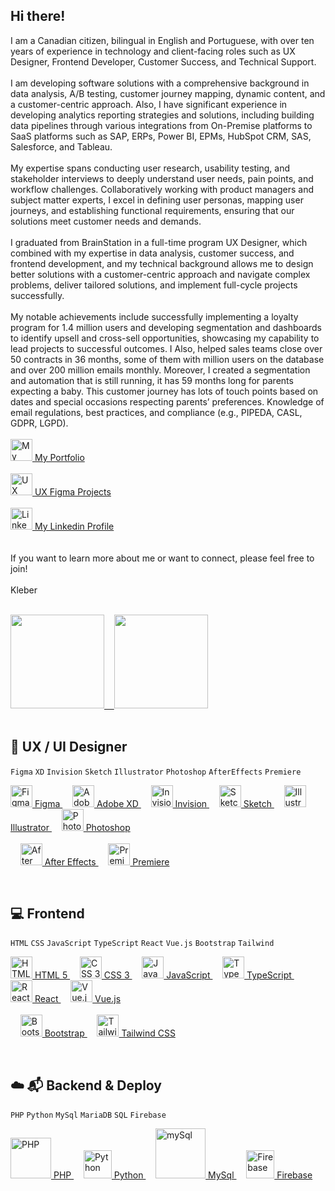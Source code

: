 ## Hi there!
I am a Canadian citizen, bilingual in English and Portuguese, with over ten years of experience in technology and client-facing roles such as UX Designer, Frontend Developer, Customer Success, and Technical Support.
<br />
<br />
I am developing software solutions with a comprehensive background in data analysis, A/B testing, customer journey mapping, dynamic content, and a customer-centric approach. Also, I have significant experience in developing analytics reporting strategies and solutions, including building data pipelines through various integrations from On-Premise platforms to SaaS platforms such as SAP, ERPs, Power BI, EPMs, HubSpot CRM, SAS, Salesforce, and Tableau.
<br />
<br />
My expertise spans conducting user research, usability testing, and stakeholder interviews to deeply understand user needs, pain points, and workflow challenges. Collaboratively working with product managers and subject matter experts, I excel in defining user personas, mapping user journeys, and establishing functional requirements, ensuring that our solutions meet customer needs and demands.
<br />
<br />
I graduated from BrainStation in a full-time program UX Designer, which combined with my expertise in data analysis, customer success, and frontend development, and my technical background allows me to design better solutions with a customer-centric approach and navigate complex problems, deliver tailored solutions, and implement full-cycle projects successfully.
<br />
<br />
My notable achievements include successfully implementing a loyalty program for 1.4 million users and developing segmentation and dashboards to identify upsell and cross-sell opportunities, showcasing my capability to lead projects to successful outcomes. I Also, helped sales teams close over 50 contracts in 36 months, some of them with million users on the database and over 200 million emails monthly. Moreover, I created a segmentation and automation that is still running, it has 59 months long for parents expecting a baby. This customer journey has lots of touch points based on dates and special occasions respecting parents’ preferences. Knowledge of email regulations, best practices, and compliance (e.g., PIPEDA, CASL, GDPR, LGPD).
<br />
<br />
  <a href="https://kbsousa-portfolio.web.app" target="_blank" rel="noreferrer">
    <img src="https://www.svgrepo.com/show/267862/portfolio.svg" alt="My Portfolio" title="My Portfolio" height="35"/> My Portfolio
  </a>
<br />
<br />
  <a href="https://github.com/kleber-smartdev/UX-Projects-Figma" target="_blank" rel="noreferrer">
    <img src="https://www.svgrepo.com/show/452202/figma.svg" alt="UX Figma Projects" title="UX Figma Projects" height="35"/> UX Figma Projects
  </a>
<br />
<br />
  <a href="https://linkedin.com/in/klebersousa" target="_blank" rel="noreferrer">
    <img src="https://www.svgrepo.com/show/448234/linkedin.svg" alt="Linkedin" title="Linkedin" height="35"/> My Linkedin Profile
  </a>
<br />
<br />
<br />
If you want to learn more about me or want to connect, please feel free to join!
<br />
<br />
Kleber
<br />
<br />
<div>
  <a href="https://linkedin.com/in/klebersousa" target="_blank" rel="noreferrer">
  <img height="150em" src="https://github-readme-stats.vercel.app/api?username=kleber-smartdev&show_icons=true&theme=dark&include_all_commits=true&count_private=true"/>&nbsp;&nbsp;&nbsp;
  <img height="150em" src="https://github-readme-stats.vercel.app/api/top-langs/?username=kleber-smartdev&layout=compact&langs_count=7&theme=dark"/>
  </a>
</div>
<br />

## 📱 UX / UI Designer
```Figma``` ```XD``` ```Invision``` ```Sketch``` ```Illustrator``` ```Photoshop``` ```AfterEffects``` ```Premiere``` 
<p align="left"> 
  <a href="https://figma.com" target="_blank" rel="noreferrer">
    <img src="https://www.svgrepo.com/show/452202/figma.svg" alt="Figma" title="Figma" height="35"/> Figma
  </a>
  &nbsp;&nbsp;&nbsp;
  <a href="https://adobe.com/products/xd.html" target="_blank" rel="noreferrer">
    <img src="https://www.svgrepo.com/show/452151/adobe-xd.svg" alt="Adobe XD" title="Adobe XD" height="35"/> Adobe XD
  </a>
  &nbsp;&nbsp;&nbsp;
  <a href="https://invisionapp.com" target="_blank" rel="noreferrer">
    <img src="https://www.svgrepo.com/show/416512/creative-designer-invision.svg" alt="Invision" title="Invision" height="35"/> Invision
  </a>
  &nbsp;&nbsp;&nbsp;
  <a href="https://sketch.com" target="_blank" rel="noreferrer">
    <img src="https://www.svgrepo.com/show/354349/sketch.svg" alt="Sketch" title="Sketch" height="35"/> Sketch
  </a>
  &nbsp;&nbsp;&nbsp;
  <a href="https://adobe.com/in/products/illustrator.html" target="_blank" rel="noreferrer">
    <img src="https://www.svgrepo.com/show/41688/illustrator.svg" alt="Illustrator" title="Illustrator" height="35"/> Illustrator
  </a>
  &nbsp;&nbsp;&nbsp;
  <a href="https://adobe.com/in/products/photoshop.html" target="_blank" rel="noreferrer">
    <img src="https://www.svgrepo.com/show/373968/photoshop.svg" alt="Photoshop" title="Photoshop" height="35"/> Photoshop
  </a>
  <br />
  <br />
   &nbsp;&nbsp;&nbsp;
  <a href="https://adobe.com/in/products/aftereffects.html" target="_blank" rel="noreferrer">
    <img src="https://www.svgrepo.com/show/29736/after-effects.svg" alt="After Effects" title="After Effects" height="35"/> After Effects
  </a>
   &nbsp;&nbsp;&nbsp;
  <a href="https://www.adobe.com/in/products/premiere.html" target="_blank" rel="noreferrer">
    <img src="https://www.svgrepo.com/show/303185/premiere-cc-logo.svg" alt="Premiere" title="Premiere" height="35"/> Premiere
  </a>
</p>
<br />

## 💻 Frontend
```HTML``` ```CSS``` ```JavaScript``` ```TypeScript``` ```React``` ```Vue.js``` ```Bootstrap```  ```Tailwind```
<p align="left">
  <a href="https://w3schools.com/html" target="_blank" rel="noreferrer">
    <img src="https://www.svgrepo.com/show/373669/html.svg" alt="HTML 5" title="HTML 5" height="35"/> HTML 5
  </a>
  &nbsp;&nbsp;&nbsp;
  <a href="https://w3schools.com/css" target="_blank" rel="noreferrer">
    <img src="https://www.svgrepo.com/show/452185/css-3.svg" alt="CSS 3" title="CSS 3" height="35"/> CSS 3
  </a>
  &nbsp;&nbsp;&nbsp;
  <a href="https://developer.mozilla.org/docs/Web/JavaScript" target="_blank" rel="noreferrer">
    <img src="https://www.svgrepo.com/show/353925/javascript.svg" alt="JavaScript" title="JavaScript" height="35"/> JavaScript
  </a>
  &nbsp;&nbsp;&nbsp; 
  <a href="https://typescriptlang.org" target="_blank" rel="noreferrer">
    <img src="https://www.svgrepo.com/show/374146/typescript-official.svg" alt="TypeScript" title="TypeScript" height="35"/> TypeScript
  </a>
  &nbsp;&nbsp;&nbsp;
  <a href="https://reactjs.org" target="_blank" rel="noreferrer">
  <img src="https://www.svgrepo.com/show/303500/react-1-logo.svg" alt="React" title="React" height="35"/> React
  </a>
  &nbsp;&nbsp;&nbsp;
  <a href="https://vuejs.org/" target="_blank" rel="noreferrer">
    <img src="https://www.svgrepo.com/show/452130/vue.svg" alt="Vue.js" title="Vue.js" height="35"/> Vue.js
  </a>
  <br />
  <br />
  &nbsp;&nbsp;&nbsp;
  <a href="https://getbootstrap.com" target="_blank" rel="noreferrer">
    <img src="https://www.svgrepo.com/show/378490/bootstrap-fill.svg" alt="Bootstrap" title="Bootstrap" height="35"/> Bootstrap
  </a>
  &nbsp;&nbsp;&nbsp;
  <a href="https://tailwindcss.com" target="_blank" rel="noreferrer">
    <img src="https://www.svgrepo.com/show/374118/tailwind.svg" alt="Tailwind CSS" title="Tailwind CSS" height="35"/> Tailwind CSS
  </a>
</p>
<br />

## ☁️ 📬 Backend & Deploy
```PHP```  ```Python``` ```MySql``` ```MariaDB``` ```SQL``` ```Firebase```
<p align="left"> 
  <a href="https://php.net" target="_blank" rel="noreferrer">
    <img src="https://www.svgrepo.com/show/303208/php-1-logo.svg" alt="PHP" title="PHP" width="65"/> PHP
  </a>
  &nbsp;&nbsp;&nbsp;
  <a href="https://www.python.org" target="_blank" rel="noreferrer">
    <img src="https://www.svgrepo.com/show/452091/python.svg" alt="Python" title="Python" width="45"/> Python
  </a>
  &nbsp;&nbsp;&nbsp;
  <a href="https://mysql.com" target="_blank" rel="noreferrer">
    <img src="https://www.svgrepo.com/show/303251/mysql-logo.svg" alt="mySql" title="mySql" width="80"/> MySql
  </a>
  &nbsp;&nbsp;&nbsp;
  <a href="https://firebase.google.com" target="_blank" rel="noreferrer">
    <img src="https://www.svgrepo.com/show/353735/firebase.svg" alt="Firebase" title="Firebase" width="45"/> Firebase
  </a>
</p>
